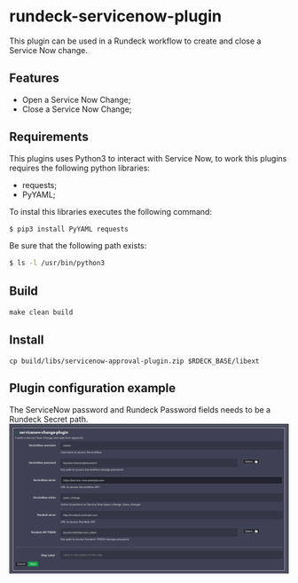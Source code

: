 # rundeck-servicenow-plugin

This plugin can be used in a Rundeck workflow to create and close a Service Now change.

## Features
- Open a Service Now Change;
- Close a Service Now Change;

## Requirements

This plugins uses Python3 to interact with Service Now, to work this plugins requires the following python libraries:
- requests;
- PyYAML;


To instal this libraries executes the following command:
```bash
$ pip3 install PyYAML requests
```

Be sure that the following path exists:
```bash
$ ls -l /usr/bin/python3
```


## Build
```
make clean build
```

## Install

```
cp build/libs/servicenow-approval-plugin.zip $RDECK_BASE/libext
```

## Plugin configuration example
The ServiceNow password and Rundeck Password fields needs to be a Rundeck Secret path.
<img src="resources/plugin-example.png">
